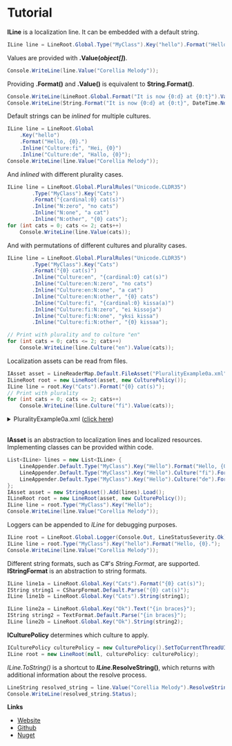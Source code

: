 # Tutorial
**ILine** is a localization line. It can be embedded with a default string.

```csharp
ILine line = LineRoot.Global.Type("MyClass").Key("hello").Format("Hello, {0}.");
```

Values are provided with <b>.Value(<i>object[]</i>)</b>.

```csharp
Console.WriteLine(line.Value("Corellia Melody"));
```

Providing **.Format()** and **.Value()** is equivalent to **String.Format()**.

```csharp
Console.WriteLine(LineRoot.Global.Format("It is now {0:d} at {0:t}").Value(DateTime.Now));
Console.WriteLine(String.Format("It is now {0:d} at {0:t}", DateTime.Now));
```

Default strings can be *inlined* for multiple cultures.

```csharp
ILine line = LineRoot.Global
    .Key("hello")
    .Format("Hello, {0}.")
    .Inline("Culture:fi", "Hei, {0}")
    .Inline("Culture:de", "Hallo, {0}");
Console.WriteLine(line.Value("Corellia Melody"));
```

And *inlined* with different plurality cases.

```csharp
ILine line = LineRoot.Global.PluralRules("Unicode.CLDR35")
        .Type("MyClass").Key("Cats")
        .Format("{cardinal:0} cat(s)")
        .Inline("N:zero", "no cats")
        .Inline("N:one", "a cat")
        .Inline("N:other", "{0} cats");
for (int cats = 0; cats <= 2; cats++)
    Console.WriteLine(line.Value(cats));
```

And with permutations of different cultures and plurality cases.

```csharp
ILine line = LineRoot.Global.PluralRules("Unicode.CLDR35")
        .Type("MyClass").Key("Cats")
        .Format("{0} cat(s)")
        .Inline("Culture:en", "{cardinal:0} cat(s)")
        .Inline("Culture:en:N:zero", "no cats")
        .Inline("Culture:en:N:one", "a cat")
        .Inline("Culture:en:N:other", "{0} cats")
        .Inline("Culture:fi", "{cardinal:0} kissa(a)")
        .Inline("Culture:fi:N:zero", "ei kissoja")
        .Inline("Culture:fi:N:one", "yksi kissa")
        .Inline("Culture:fi:N:other", "{0} kissaa");

// Print with plurality and to culture "en"
for (int cats = 0; cats <= 2; cats++)
    Console.WriteLine(line.Culture("en").Value(cats));
```

Localization assets can be read from files.

```csharp
IAsset asset = LineReaderMap.Default.FileAsset("PluralityExample0a.xml");
ILineRoot root = new LineRoot(asset, new CulturePolicy());
ILine line = root.Key("Cats").Format("{0} cat(s)");
// Print with plurality
for (int cats = 0; cats <= 2; cats++)
    Console.WriteLine(line.Culture("fi").Value(cats));
```
<details>
  <summary>PluralityExample0a.xml (<u>click here</u>)</summary>

```xml
<?xml version="1.0" encoding="UTF-8"?>
<Localization xmlns:Culture="urn:lexical.fi:Culture"
              xmlns:Key="urn:lexical.fi:Key"
              xmlns:N="urn:lexical.fi:N"
              xmlns="urn:lexical.fi"
              PluralRules="Unicode.CLDR35">

  <!-- Fallback string, for "" culture -->
  <Key:Cats>{0} cat(s)</Key:Cats>

  <!-- Translator added strings for "en" -->
  <Key:Cats Culture="en">
    {cardinal:0} cat(s)
    <N:zero>no cats</N:zero>
    <N:one>a cat</N:one>
    <N:other>{0} cats</N:other>
  </Key:Cats>
  
  <!-- Translator added strings for "fi" -->
  <Key:Cats Culture="fi">
    {cardinal:0} kissa(a)
    <N:zero>ei kissoja</N:zero>
    <N:one>yksi kissa</N:one>
    <N:other>{0} kissaa</N:other>
  </Key:Cats>

</Localization>

```
</details>
<br/>

**IAsset** is an abstraction to localization lines and localized resources. 
Implementing classes can be provided within code.

```csharp
List<ILine> lines = new List<ILine> {
    LineAppender.Default.Type("MyClass").Key("Hello").Format("Hello, {0}"),
    LineAppender.Default.Type("MyClass").Key("Hello").Culture("fi").Format("Hei, {0}"),
    LineAppender.Default.Type("MyClass").Key("Hello").Culture("de").Format("Hallo, {0}")
};
IAsset asset = new StringAsset().Add(lines).Load();
ILineRoot root = new LineRoot(asset, new CulturePolicy());
ILine line = root.Type("MyClass").Key("Hello");
Console.WriteLine(line.Value("Corellia Melody"));
```

Loggers can be appended to *ILine* for debugging purposes.

```csharp
ILine root = LineRoot.Global.Logger(Console.Out, LineStatusSeverity.Ok);
ILine line = root.Type("MyClass").Key("hello").Format("Hello, {0}.");
Console.WriteLine(line.Value("Corellia Melody"));
```

Different string formats, such as C#'s *String.Format*, are supported. **IStringFormat** is an abstraction to string formats.

```csharp
ILine line1a = LineRoot.Global.Key("Cats").Format("{0} cat(s)");
IString string1 = CSharpFormat.Default.Parse("{0} cat(s)");
ILine line1b = LineRoot.Global.Key("Cats").String(string1);

ILine line2a = LineRoot.Global.Key("Ok").Text("{in braces}");
IString string2 = TextFormat.Default.Parse("{in braces}");
ILine line2b = LineRoot.Global.Key("Ok").String(string2);
```

**ICulturePolicy** determines which culture to apply.

```csharp
ICulturePolicy culturePolicy = new CulturePolicy().SetToCurrentThreadUICulture();
ILine root = new LineRoot(null, culturePolicy: culturePolicy);
```

*ILine.ToString()* is a shortcut to <b><i>ILine</i>.ResolveString()</b>, which returns with additional information about the resolve process. 

```csharp
LineString resolved_string = line.Value("Corellia Melody").ResolveString();
Console.WriteLine(resolved_string.Status);
```

**Links**
* [Website](http://lexical.fi/Localization/index.html)
* [Github](https://github.com/tagcode/Lexical.Localization)
* [Nuget](https://www.nuget.org/packages/Lexical.Localization/)
